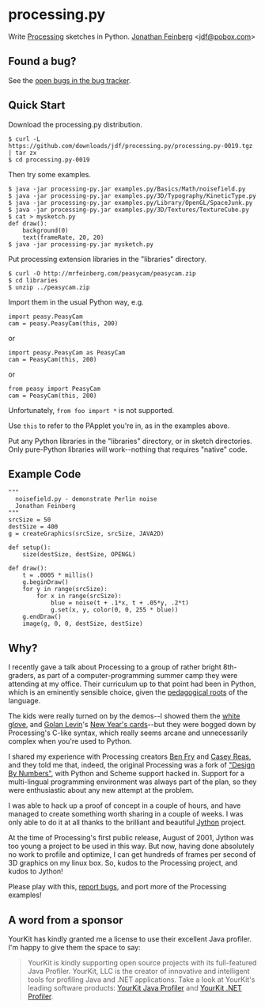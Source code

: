 # processing.py #

Write [Processing](http://processing.org) sketches in Python.
[Jonathan Feinberg](http://mrfeinberg.com) &lt;[jdf@pobox.com](mailto:jdf@pobox.com)&gt;

## Found a bug? ##

See the [open bugs in the bug tracker](http://github.com/jdf/processing.py/issues).

## Quick Start ##


Download the processing.py distribution.

    $ curl -L https://github.com/downloads/jdf/processing.py/processing.py-0019.tgz | tar zx
    $ cd processing.py-0019

Then try some examples.

    $ java -jar processing-py.jar examples.py/Basics/Math/noisefield.py
    $ java -jar processing-py.jar examples.py/3D/Typography/KineticType.py
    $ java -jar processing-py.jar examples.py/Library/OpenGL/SpaceJunk.py
    $ java -jar processing-py.jar examples.py/3D/Textures/TextureCube.py
    $ cat > mysketch.py
    def draw():
        background(0)
        text(frameRate, 20, 20)
    $ java -jar processing-py.jar mysketch.py

Put processing extension libraries in the "libraries" directory.

    $ curl -O http://mrfeinberg.com/peasycam/peasycam.zip
    $ cd libraries
    $ unzip ../peasycam.zip

Import them in the usual Python way, e.g.

    import peasy.PeasyCam
    cam = peasy.PeasyCam(this, 200)

or

    import peasy.PeasyCam as PeasyCam
    cam = PeasyCam(this, 200)

or

    from peasy import PeasyCam
    cam = PeasyCam(this, 200)

Unfortunately, `from foo import *` is not supported.

Use `this` to refer to the PApplet you're in, as in the examples above.

Put any Python libraries in the "libraries" directory, or in sketch directories.
Only pure-Python libraries will work--nothing that requires "native" code.

## Example Code ##

	"""
	  noisefield.py - demonstrate Perlin noise
	  Jonathan Feinberg
	"""
	srcSize = 50
	destSize = 400
	g = createGraphics(srcSize, srcSize, JAVA2D)
	
	def setup():
	    size(destSize, destSize, OPENGL)
	
	def draw():
	    t = .0005 * millis()
	    g.beginDraw()
	    for y in range(srcSize):
	        for x in range(srcSize):
	            blue = noise(t + .1*x, t + .05*y, .2*t)
	            g.set(x, y, color(0, 0, 255 * blue))
	    g.endDraw()
	    image(g, 0, 0, destSize, destSize)

## Why? ##

I recently gave a talk about Processing to a group of rather bright 8th-graders,
as part of a computer-programming summer camp they were attending at my office.
Their curriculum up to that point had been in Python, which is an eminently
sensible choice, given the
[pedagogical roots](http://en.wikipedia.org/wiki/ABC_%28programming_language%29)
of the language.

The kids were really turned on by the demos--I showed them the
[white glove](http://whiteglovetracking.com/), and
[Golan Levin](http://flong.com/)'s
[New Year's cards](http://www.flong.com/storage/experience/newyear/newyear10/)--but
they were bogged down by Processing's C-like syntax, which really seems arcane
and unnecessarily complex when you're used to Python.

I shared my experience with Processing creators
[Ben Fry](http://benfry.com/) and [Casey Reas](http://reas.com/), and they
told me that, indeed, the original Processing was a fork of
["Design By Numbers"](http://dbn.media.mit.edu/), with Python and Scheme
support hacked in. Support for a multi-lingual programming
environment was always part of the plan, so they were enthusiastic
about any new attempt at the problem.

I was able to hack up a proof of concept in a couple of hours, and have
managed to create something worth sharing in a couple of weeks. I was only
able to do it at all thanks to the brilliant and beautiful
[Jython](http://www.jython.org/) project.

At the time of Processing's first public release, August of 2001,
Jython was too young a project to be used in this way. But now, having done
absolutely no work to profile and optimize, I can get hundreds of frames
per second of 3D graphics on my linux box. So, kudos to the Processing
project, and kudos to Jython!

Please play with this,
[report bugs](http://github.com/jdf/processing.py/issues),
and port more of the Processing examples!

## A word from a sponsor ##

YourKit has kindly granted me a license to use their excellent Java profiler.
I'm happy to give them the space to say:

> YourKit is kindly supporting open source projects with its full-featured Java Profiler.
> YourKit, LLC is the creator of innovative and intelligent tools for profiling
> Java and .NET applications. Take a look at YourKit's leading software products:
> [YourKit Java Profiler](http://www.yourkit.com/java/profiler/index.jsp) and
> [YourKit .NET Profiler](http://www.yourkit.com/.net/profiler/index.jsp).
